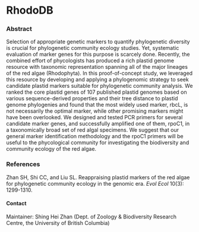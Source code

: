 # RhodoDB

### Abstract
Selection of appropriate genetic markers to quantify phylogenetic diversity is crucial for phylogenetic community ecology studies. Yet, systematic evaluation of marker genes for this purpose is scarcely done. Recently, the combined effort of phycologists has produced a rich plastid genome resource with taxonomic representation spanning all of the major lineages of the red algae (Rhodophyta). In this proof-of-concept study, we leveraged this resource by developing and applying a phylogenomic strategy to seek candidate plastid markers suitable for phylogenetic community analysis. We ranked the core plastid genes of 107 published plastid genomes based on various sequence-derived properties and their tree distance to plastid genome phylogenies and found that the most widely used marker, rbcL, is not necessarily the optimal marker, while other promising markers might have been overlooked. We designed and tested PCR primers for several candidate marker genes, and successfully amplified one of them, rpoC1, in a taxonomically broad set of red algal specimens. We suggest that our general marker identification methodology and the rpoC1 primers will be useful to the phycological community for investigating the biodiversity and community ecology of the red algae.

### References
Zhan SH, Shi CC, and Liu SL. Reappraising plastid markers of the red algae for phylogenetic community ecology in the genomic era. *Evol Ecol* 10(3): 1299-1310.

#### Contact
Maintainer: Shing Hei Zhan (Dept. of Zoology & Biodiversity Research Centre, the University of British Columbia)
